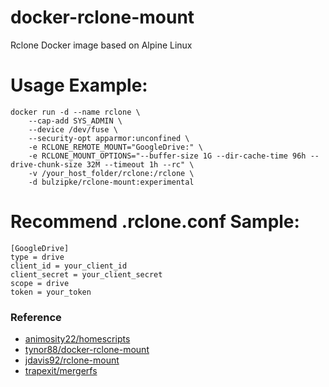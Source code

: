 # docker-rclone-mount
Rclone Docker image based on Alpine Linux

# Usage Example:
    docker run -d --name rclone \
        --cap-add SYS_ADMIN \
        --device /dev/fuse \
        --security-opt apparmor:unconfined \
        -e RCLONE_REMOTE_MOUNT="GoogleDrive:" \
        -e RCLONE_MOUNT_OPTIONS="--buffer-size 1G --dir-cache-time 96h --drive-chunk-size 32M --timeout 1h --rc" \
        -v /your_host_folder/rclone:/rclone \
        -d bulzipke/rclone-mount:experimental

# Recommend .rclone.conf Sample:
    [GoogleDrive]
    type = drive
    client_id = your_client_id
    client_secret = your_client_secret
    scope = drive
    token = your_token

### Reference   
* [animosity22/homescripts][0]
* [tynor88/docker-rclone-mount][1]
* [jdavis92/rclone-mount][2]
* [trapexit/mergerfs][3]

[0]: https://github.com/animosity22/homescripts
[1]: https://github.com/tynor88/docker-rclone-mount
[2]: https://github.com/jdavis92/rclone-mount
[3]: https://github.com/trapexit/mergerfs 
